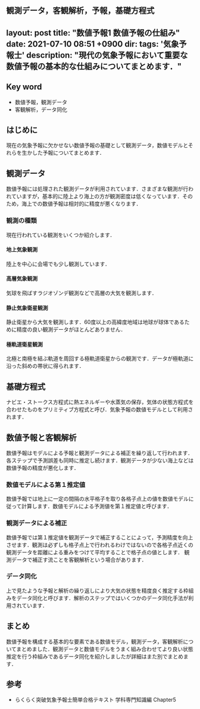 観測データ，客観解析，予報，基礎方程式
---
layout: post
title: "数値予報1 数値予報の仕組み"
date: 2021-07-10 08:51 +0900
dir:
tags: '気象予報士'
description: "現代の気象予報において重要な数値予報の基本的な仕組みについてまとめます．"
---
## Key word
- 数値予報，観測データ
- 客観解析，データ同化

## はじめに
現在の気象予報に欠かせない数値予報の基礎として観測データ，数値モデルとそれらを生かした予報についてまとめます．

## 観測データ
数値予報には処理された観測データが利用されています．さまざまな観測が行われていますが，基本的に陸上より海上の方が観測密度は低くなっています．そのため，海上での数値予報は相対的に精度が悪くなります．

### 観測の種類
現在行われている観測をいくつか紹介します．

#### 地上気象観測
陸上を中心に会場でも少し観測しています．

#### 高層気象観測
気球を飛ばすラジオゾンデ観測などで高層の大気を観測します．

#### 静止気象衛星観測
静止衛星から大気を観測します．60度以上の高緯度地域は地球が球体であるために精度の良い観測データがほとんどありません．

#### 極軌道衛星観測
北極と南極を結ぶ軌道を周回する極軌道衛星からの観測です．データが極軌道に沿った斜めの帯状に得られます．

## 基礎方程式
ナビエ・ストークス方程式に熱エネルギーや水蒸気の保存，気体の状態方程式を合わせたものをプリミティブ方程式と呼び．気象予報の数値モデルとして利用されます．

## 数値予報と客観解析
数値予報はモデルによる予報と観測データによる補正を繰り返して行われます．
各ステップで予測誤差も同時に推定し続けます．観測データが少ない海上などは数値予報の精度が悪化します．

### 数値モデルによる第１推定値
数値予報では地上に一定の間隔の水平格子を取り各格子点上の値を数値モデルに従って計算します．数値モデルによる予測値を第１推定値と呼びます．

### 観測データによる補正
数値予報では第１推定値を観測データで補正することによって，予測精度を向上させます．観測は必ずしも格子点上で行われるわけではないので各格子点近くの観測データを距離による重みをつけて平均することで格子点の値とします．
観測データで補正す流ことを客観解析という場合があります．

### データ同化
上で見たような予報と解析の繰り返しにより大気の状態を精度良く推定する枠組みをデータ同化と呼びます．解析のステップではいくつかのデータ同化手法が利用されています．

## まとめ
数値予報を構成する基本的な要素である数値モデル，観測データ，客観解析についてまとめました．観測データと数値モデルをうまく組み合わせてより良い状態推定を行う枠組みであるデータ同化を紹介しましたが詳細はまた別でまとめます．

## 参考
- らくらく突破気象予報士簡単合格テキスト 学科専門知識編 Chapter5
